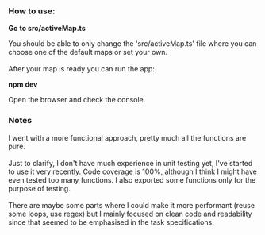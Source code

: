 ### How to use:
**Go to src/activeMap.ts**

You should be able to only change the 'src/activeMap.ts' file where you can choose one of the default maps or set your own.\
 \
After your map is ready you can run the app:

**npm dev**

Open the browser and check the console.

### Notes
I went with a more functional approach, pretty much all the functions are pure.\
\
Just to clarify, I don't have much experience in unit testing yet, I've started to use it very recently. Code coverage is 100%, although I think I might have even tested too many functions. I also exported some functions only for the purpose of testing.\
\
There are maybe some parts where I could make it more performant (reuse some loops, use regex) but I mainly focused on clean code and readability since that seemed to be emphasised in the task specifications.
